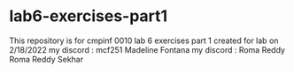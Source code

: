# lab6-exercises-part1
This repository is for cmpinf 0010 lab 6 exercises part 1 created for lab on 2/18/2022
 my discord : mcf251
 Madeline Fontana
my discord : Roma Reddy
Roma Reddy Sekhar
